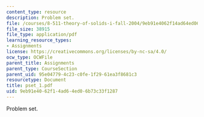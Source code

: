 ```yaml
---
content_type: resource
description: Problem set.
file: /courses/8-511-theory-of-solids-i-fall-2004/9eb91e4062f14ad64ed06b73c33f1287_pset_1.pdf
file_size: 38915
file_type: application/pdf
learning_resource_types:
- Assignments
license: https://creativecommons.org/licenses/by-nc-sa/4.0/
ocw_type: OCWFile
parent_title: Assignments
parent_type: CourseSection
parent_uid: 95e04779-4c23-c0fe-1f29-61ea3f8681c3
resourcetype: Document
title: pset_1.pdf
uid: 9eb91e40-62f1-4ad6-4ed0-6b73c33f1287
---
```

Problem set.